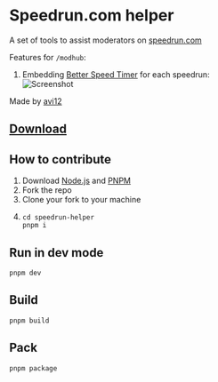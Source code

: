 # Speedrun.com helper

A set of tools to assist moderators on [speedrun.com](https://speedrun.com)

Features for `/modhub`:

1. Embedding [Better Speed Timer](https://noobjsperson.github.io/speedrun-timer/) for each speedrun:  
   ![Screenshot](https://user-images.githubusercontent.com/6422804/209038293-068229fc-275a-4bf4-a0d9-60420ccf1cc6.png)

Made by [avi12](https://avi12.com)

## [Download](https://bit.ly/3YEFPdw)

## How to contribute

1. Download [Node.js](https://nodejs.org) and [PNPM](https://pnpm.io/installation)
2. Fork the repo
3. Clone your fork to your machine
2. ```shell
   cd speedrun-helper
   pnpm i
   ```

## Run in dev mode

```shell
pnpm dev
```

## Build

```shell
pnpm build
```

## Pack

```shell
pnpm package
```
